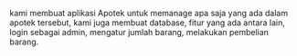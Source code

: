 kami membuat aplikasi Apotek untuk memanage apa saja yang ada dalam apotek tersebut, kami juga membuat database, fitur yang ada antara lain, login sebagai admin, mengatur jumlah barang, melakukan pembelian barang.
